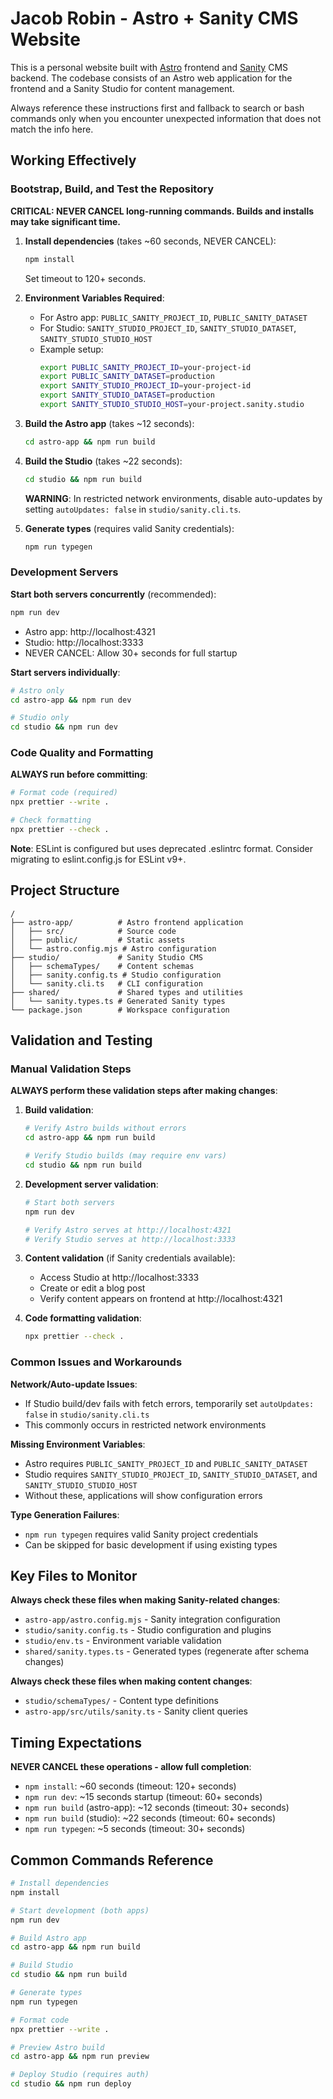 # Jacob Robin - Astro + Sanity CMS Website

This is a personal website built with [Astro](https://astro.build/) frontend and [Sanity](https://www.sanity.io/) CMS backend. The codebase consists of an Astro web application for the frontend and a Sanity Studio for content management.

Always reference these instructions first and fallback to search or bash commands only when you encounter unexpected information that does not match the info here.

## Working Effectively

### Bootstrap, Build, and Test the Repository

**CRITICAL: NEVER CANCEL long-running commands. Builds and installs may take significant time.**

1. **Install dependencies** (takes ~60 seconds, NEVER CANCEL):

   ```bash
   npm install
   ```

   Set timeout to 120+ seconds.

2. **Environment Variables Required**:
   - For Astro app: `PUBLIC_SANITY_PROJECT_ID`, `PUBLIC_SANITY_DATASET`
   - For Studio: `SANITY_STUDIO_PROJECT_ID`, `SANITY_STUDIO_DATASET`, `SANITY_STUDIO_STUDIO_HOST`
   - Example setup:
     ```bash
     export PUBLIC_SANITY_PROJECT_ID=your-project-id
     export PUBLIC_SANITY_DATASET=production
     export SANITY_STUDIO_PROJECT_ID=your-project-id
     export SANITY_STUDIO_DATASET=production
     export SANITY_STUDIO_STUDIO_HOST=your-project.sanity.studio
     ```

3. **Build the Astro app** (takes ~12 seconds):

   ```bash
   cd astro-app && npm run build
   ```

4. **Build the Studio** (takes ~22 seconds):

   ```bash
   cd studio && npm run build
   ```

   **WARNING**: In restricted network environments, disable auto-updates by setting `autoUpdates: false` in `studio/sanity.cli.ts`.

5. **Generate types** (requires valid Sanity credentials):
   ```bash
   npm run typegen
   ```

### Development Servers

**Start both servers concurrently** (recommended):

```bash
npm run dev
```

- Astro app: http://localhost:4321
- Studio: http://localhost:3333
- NEVER CANCEL: Allow 30+ seconds for full startup

**Start servers individually**:

```bash
# Astro only
cd astro-app && npm run dev

# Studio only
cd studio && npm run dev
```

### Code Quality and Formatting

**ALWAYS run before committing**:

```bash
# Format code (required)
npx prettier --write .

# Check formatting
npx prettier --check .
```

**Note**: ESLint is configured but uses deprecated .eslintrc format. Consider migrating to eslint.config.js for ESLint v9+.

## Project Structure

```
/
├── astro-app/          # Astro frontend application
│   ├── src/            # Source code
│   ├── public/         # Static assets
│   └── astro.config.mjs # Astro configuration
├── studio/             # Sanity Studio CMS
│   ├── schemaTypes/    # Content schemas
│   ├── sanity.config.ts # Studio configuration
│   └── sanity.cli.ts   # CLI configuration
├── shared/             # Shared types and utilities
│   └── sanity.types.ts # Generated Sanity types
└── package.json        # Workspace configuration
```

## Validation and Testing

### Manual Validation Steps

**ALWAYS perform these validation steps after making changes**:

1. **Build validation**:

   ```bash
   # Verify Astro builds without errors
   cd astro-app && npm run build

   # Verify Studio builds (may require env vars)
   cd studio && npm run build
   ```

2. **Development server validation**:

   ```bash
   # Start both servers
   npm run dev

   # Verify Astro serves at http://localhost:4321
   # Verify Studio serves at http://localhost:3333
   ```

3. **Content validation** (if Sanity credentials available):
   - Access Studio at http://localhost:3333
   - Create or edit a blog post
   - Verify content appears on frontend at http://localhost:4321

4. **Code formatting validation**:
   ```bash
   npx prettier --check .
   ```

### Common Issues and Workarounds

**Network/Auto-update Issues**:

- If Studio build/dev fails with fetch errors, temporarily set `autoUpdates: false` in `studio/sanity.cli.ts`
- This commonly occurs in restricted network environments

**Missing Environment Variables**:

- Astro requires `PUBLIC_SANITY_PROJECT_ID` and `PUBLIC_SANITY_DATASET`
- Studio requires `SANITY_STUDIO_PROJECT_ID`, `SANITY_STUDIO_DATASET`, and `SANITY_STUDIO_STUDIO_HOST`
- Without these, applications will show configuration errors

**Type Generation Failures**:

- `npm run typegen` requires valid Sanity project credentials
- Can be skipped for basic development if using existing types

## Key Files to Monitor

**Always check these files when making Sanity-related changes**:

- `astro-app/astro.config.mjs` - Sanity integration configuration
- `studio/sanity.config.ts` - Studio configuration and plugins
- `studio/env.ts` - Environment variable validation
- `shared/sanity.types.ts` - Generated types (regenerate after schema changes)

**Always check these files when making content changes**:

- `studio/schemaTypes/` - Content type definitions
- `astro-app/src/utils/sanity.ts` - Sanity client queries

## Timing Expectations

**NEVER CANCEL these operations - allow full completion**:

- `npm install`: ~60 seconds (timeout: 120+ seconds)
- `npm run dev`: ~15 seconds startup (timeout: 60+ seconds)
- `npm run build` (astro-app): ~12 seconds (timeout: 30+ seconds)
- `npm run build` (studio): ~22 seconds (timeout: 60+ seconds)
- `npm run typegen`: ~5 seconds (timeout: 30+ seconds)

## Common Commands Reference

```bash
# Install dependencies
npm install

# Start development (both apps)
npm run dev

# Build Astro app
cd astro-app && npm run build

# Build Studio
cd studio && npm run build

# Generate types
npm run typegen

# Format code
npx prettier --write .

# Preview Astro build
cd astro-app && npm run preview

# Deploy Studio (requires auth)
cd studio && npm run deploy
```

